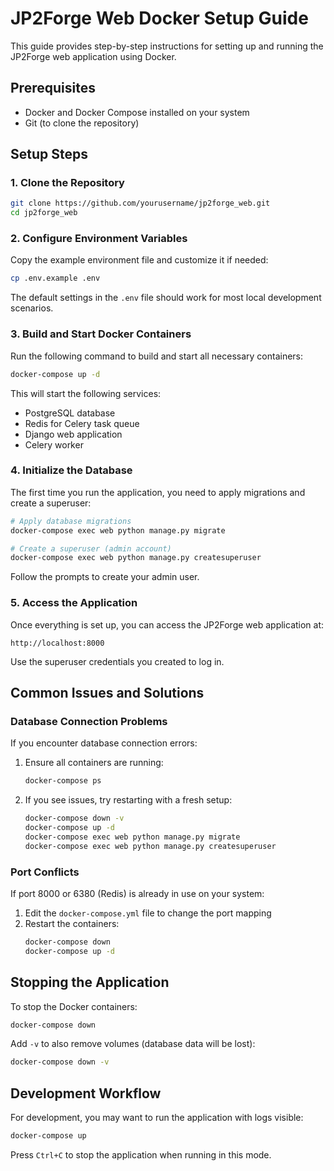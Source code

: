 # JP2Forge Web Docker Setup Guide

This guide provides step-by-step instructions for setting up and running the JP2Forge web application using Docker.

## Prerequisites

- Docker and Docker Compose installed on your system
- Git (to clone the repository)

## Setup Steps

### 1. Clone the Repository

```bash
git clone https://github.com/yourusername/jp2forge_web.git
cd jp2forge_web
```

### 2. Configure Environment Variables

Copy the example environment file and customize it if needed:

```bash
cp .env.example .env
```

The default settings in the `.env` file should work for most local development scenarios.

### 3. Build and Start Docker Containers

Run the following command to build and start all necessary containers:

```bash
docker-compose up -d
```

This will start the following services:
- PostgreSQL database
- Redis for Celery task queue
- Django web application
- Celery worker

### 4. Initialize the Database

The first time you run the application, you need to apply migrations and create a superuser:

```bash
# Apply database migrations
docker-compose exec web python manage.py migrate

# Create a superuser (admin account)
docker-compose exec web python manage.py createsuperuser
```

Follow the prompts to create your admin user.

### 5. Access the Application

Once everything is set up, you can access the JP2Forge web application at:

```
http://localhost:8000
```

Use the superuser credentials you created to log in.

## Common Issues and Solutions

### Database Connection Problems

If you encounter database connection errors:

1. Ensure all containers are running:
   ```bash
   docker-compose ps
   ```

2. If you see issues, try restarting with a fresh setup:
   ```bash
   docker-compose down -v
   docker-compose up -d
   docker-compose exec web python manage.py migrate
   docker-compose exec web python manage.py createsuperuser
   ```

### Port Conflicts

If port 8000 or 6380 (Redis) is already in use on your system:

1. Edit the `docker-compose.yml` file to change the port mapping
2. Restart the containers:
   ```bash
   docker-compose down
   docker-compose up -d
   ```

## Stopping the Application

To stop the Docker containers:

```bash
docker-compose down
```

Add `-v` to also remove volumes (database data will be lost):

```bash
docker-compose down -v
```

## Development Workflow

For development, you may want to run the application with logs visible:

```bash
docker-compose up
```

Press `Ctrl+C` to stop the application when running in this mode.